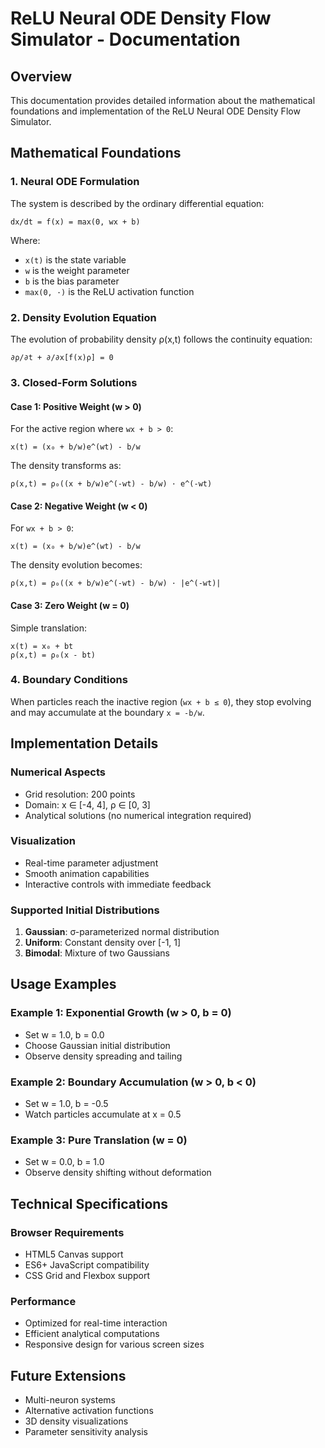 # ReLU Neural ODE Density Flow Simulator - Documentation

## Overview
This documentation provides detailed information about the mathematical foundations and implementation of the ReLU Neural ODE Density Flow Simulator.

## Mathematical Foundations

### 1. Neural ODE Formulation
The system is described by the ordinary differential equation:
```
dx/dt = f(x) = max(0, wx + b)
```

Where:
- `x(t)` is the state variable
- `w` is the weight parameter
- `b` is the bias parameter
- `max(0, ·)` is the ReLU activation function

### 2. Density Evolution Equation
The evolution of probability density ρ(x,t) follows the continuity equation:
```
∂ρ/∂t + ∂/∂x[f(x)ρ] = 0
```

### 3. Closed-Form Solutions

#### Case 1: Positive Weight (w > 0)
For the active region where `wx + b > 0`:
```
x(t) = (x₀ + b/w)e^(wt) - b/w
```

The density transforms as:
```
ρ(x,t) = ρ₀((x + b/w)e^(-wt) - b/w) · e^(-wt)
```

#### Case 2: Negative Weight (w < 0)
For `wx + b > 0`:
```
x(t) = (x₀ + b/w)e^(wt) - b/w
```

The density evolution becomes:
```
ρ(x,t) = ρ₀((x + b/w)e^(-wt) - b/w) · |e^(-wt)|
```

#### Case 3: Zero Weight (w = 0)
Simple translation:
```
x(t) = x₀ + bt
ρ(x,t) = ρ₀(x - bt)
```

### 4. Boundary Conditions
When particles reach the inactive region (`wx + b ≤ 0`), they stop evolving and may accumulate at the boundary `x = -b/w`.

## Implementation Details

### Numerical Aspects
- Grid resolution: 200 points
- Domain: x ∈ [-4, 4], ρ ∈ [0, 3]
- Analytical solutions (no numerical integration required)

### Visualization
- Real-time parameter adjustment
- Smooth animation capabilities
- Interactive controls with immediate feedback

### Supported Initial Distributions
1. **Gaussian**: σ-parameterized normal distribution
2. **Uniform**: Constant density over [-1, 1]
3. **Bimodal**: Mixture of two Gaussians

## Usage Examples

### Example 1: Exponential Growth (w > 0, b = 0)
- Set w = 1.0, b = 0.0
- Choose Gaussian initial distribution
- Observe density spreading and tailing

### Example 2: Boundary Accumulation (w > 0, b < 0)
- Set w = 1.0, b = -0.5
- Watch particles accumulate at x = 0.5

### Example 3: Pure Translation (w = 0)
- Set w = 0.0, b = 1.0
- Observe density shifting without deformation

## Technical Specifications

### Browser Requirements
- HTML5 Canvas support
- ES6+ JavaScript compatibility
- CSS Grid and Flexbox support

### Performance
- Optimized for real-time interaction
- Efficient analytical computations
- Responsive design for various screen sizes

## Future Extensions
- Multi-neuron systems
- Alternative activation functions
- 3D density visualizations
- Parameter sensitivity analysis